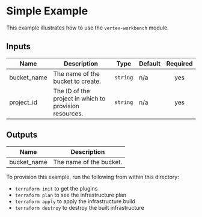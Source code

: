 # Simple Example

This example illustrates how to use the `vertex-workbench` module.

<!-- BEGINNING OF PRE-COMMIT-TERRAFORM DOCS HOOK -->
## Inputs

| Name | Description | Type | Default | Required |
|------|-------------|------|---------|:--------:|
| bucket\_name | The name of the bucket to create. | `string` | n/a | yes |
| project\_id | The ID of the project in which to provision resources. | `string` | n/a | yes |

## Outputs

| Name | Description |
|------|-------------|
| bucket\_name | The name of the bucket. |

<!-- END OF PRE-COMMIT-TERRAFORM DOCS HOOK -->

To provision this example, run the following from within this directory:
- `terraform init` to get the plugins
- `terraform plan` to see the infrastructure plan
- `terraform apply` to apply the infrastructure build
- `terraform destroy` to destroy the built infrastructure
